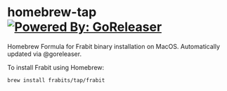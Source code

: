 # homebrew-tap [![Powered By: GoReleaser](https://img.shields.io/badge/powered%20by-goreleaser-green.svg?style=flat-square)](https://github.com/goreleaser)

Homebrew Formula for Frabit binary installation on MacOS. Automatically updated via @goreleaser.

To install Frabit using Homebrew:

```sh
brew install frabits/tap/frabit
```
